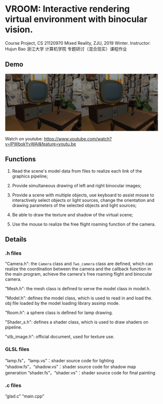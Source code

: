 # VROOM: Interactive rendering virtual environment with binocular vision.
Course Project, CS 21120970 Mixed Reality, ZJU, 2019 Winter. Instructor: Hujun Bao
浙江大学 计算机学院 专题研讨（混合现实）课程作业


##  Demo

![image](https://github.com/RuiFeiHe/VROOM/blob/master/img/VROOM.jpg)

Watch on youtube: https://www.youtube.com/watch?v=lPWbokYvWAI&feature=youtu.be



## Functions

1. Read the scene's model data from files to realize each link of the graphics pipeline;

2. Provide simultaneous drawing of left and right binocular images;

3. Provide a scene with multiple objects, use keyboard to assist mouse to interactively select objects or light sources, change the orientation and drawing parameters of the selected objects and light sources;

4. Be able to draw the texture and shadow of the virtual scene;

5. Use the mouse to realize the free flight roaming function of the camera.



## Details

### .h files

"Camera.h": the `Camera` class and `Two_camera` class are defined, which can realize the coordination between the camera and the callback function in the main program, achieve the camera's free roaming flight and binocular camera.

"Mesh.h": the mesh class is defined to serve the model class in model.h.

"Model.h": defines the model class, which is used to read in and load the. obj file loaded by the model loading library assimp mode.

"Room.h": a sphere class is defined for lamp drawing.

"Shader_s.h": defines a shader class, which is used to draw shaders on pipeline.

"stb_image.h": official document, used for texture use.



### GLSL files

“lamp.fs”，“lamp.vs”：shader source code for lighting
“shadow.fs”，“shadow.vs”：shader source code for shadow map generation
“shader.fs”，“shader.vs”：shader source code for final painting



### .c files

“glad.c”
“main.cpp”

